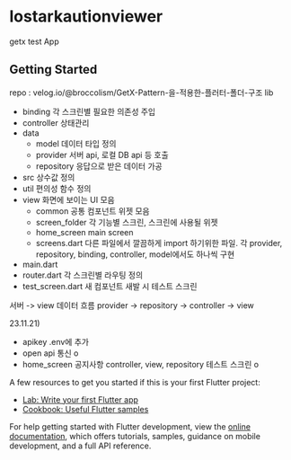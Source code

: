 # lostarkautionviewer

getx test App

## Getting Started
repo : velog.io/@broccolism/GetX-Pattern-을-적용한-플러터-폴더-구조
lib
  - binding     각 스크린별 필요한 의존성 주입
  - controller  상태관리
  - data
    - model       데이터 타입 정의
    - provider    서버 api, 로컬 DB api 등 호출
    - repository  응답으로 받은 데이터 가공
   - src         상수값 정의
  - util        편의성 함수 정의
  - view        화면에 보이는 UI 모음
    - common        공통 컴포넌트 위젯 모음
    - screen_folder 각 기능별 스크린, 스크린에 사용될 위젯
    - home_screen   main screen
    - screens.dart  다른 파일에서 깔끔하게 import 하기위한 파일. 각 provider, repository, binding, controller, model에서도 하나씩 구현
  - main.dart
  - router.dart 각 스크린별 라우팅 정의
  - test_screen.dart 새 컴포넌트 새발 시 테스트 스크린

서버 -> view 데이터 흐름
  provider -> repository -> controller -> view

23.11.21)
- apikey .env에 추가
 - open api 통신 o
 - home_screen 공지사항 controller, view, repository  테스트 스크린 o

A few resources to get you started if this is your first Flutter project:

- [Lab: Write your first Flutter app](https://docs.flutter.dev/get-started/codelab)
- [Cookbook: Useful Flutter samples](https://docs.flutter.dev/cookbook)

For help getting started with Flutter development, view the
[online documentation](https://docs.flutter.dev/), which offers tutorials,
samples, guidance on mobile development, and a full API reference.
